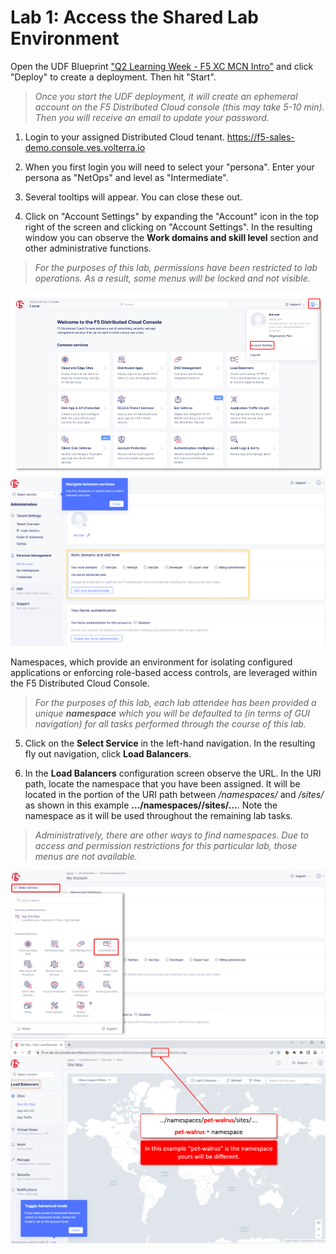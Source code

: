 Lab 1: Access the Shared Lab Environment
========================================

Open the UDF Blueprint ["Q2 Learning Week - F5 XC MCN Intro"](https://udf.f5.com/b/1129c8fa-38c9-425d-bbaa-a6e3e15ee13d#documentation) and click "Deploy" to create a deployment. Then hit "Start".

> *Once you start the UDF deployment, it will create an ephemeral account on the F5 Distributed Cloud console (this may take 5-10 min). Then you will receive an email to update your password.*

1. Login to your assigned Distributed Cloud tenant. https://f5-sales-demo.console.ves.volterra.io

2. When you first login you will need to select your "persona". Enter your persona as "NetOps" and level as "Intermediate".

3. Several tooltips will appear. You can close these out.

4. Click on "Account Settings" by expanding the "Account" icon in the top right of the screen and clicking on "Account Settings". In the resulting window you can observe the **Work domains and skill level** section and other administrative functions.

> *For the purposes of this lab, permissions have been restricted to lab operations. As a result, some menus will be locked and not visible.*

![intro6.png](../images/intro6.png)
![intro7.png](../images/intro7.png)

Namespaces, which provide an environment for isolating configured applications or enforcing role-based access controls, are leveraged within the F5 Distributed Cloud Console.

> *For the purposes of this lab, each lab attendee has been provided a unique **namespace** which you will be defaulted to (in terms of GUI navigation) for all tasks performed through the course of this lab.*

5. Click on the **Select Service** in the left-hand navigation. In the resulting fly out navigation, click **Load Balancers**.

6. In the **Load Balancers** configuration screen observe the URL. In the URI path, locate the **<adjective-animal>** namespace that you have been assigned. It will be located in the portion of the URI path between */namespaces/* and */sites/* as shown in this example **…/namespaces/<namespace>/sites/…**. Note the namespace as it will be used throughout the remaining lab tasks.

> *Administratively, there are other ways to find namespaces. Due to access and permission restrictions for this particular lab, those menus are not available.*

![intro8.png](../images/intro8.png)
![intro9.png](../images/intro9.png)

